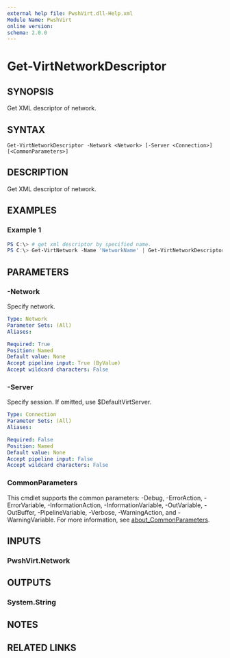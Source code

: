 ```yaml
---
external help file: PwshVirt.dll-Help.xml
Module Name: PwshVirt
online version:
schema: 2.0.0
---
```


# Get-VirtNetworkDescriptor

## SYNOPSIS
Get XML descriptor of network.

## SYNTAX

```
Get-VirtNetworkDescriptor -Network <Network> [-Server <Connection>] [<CommonParameters>]
```

## DESCRIPTION
Get XML descriptor of network.

## EXAMPLES

### Example 1
```powershell
PS C:\> # get xml descriptor by specified name.
PS C:\> Get-VirtNetwork -Name 'NetworkName' | Get-VirtNetworkDescriptor
```

## PARAMETERS

### -Network
Specify network.

```yaml
Type: Network
Parameter Sets: (All)
Aliases:

Required: True
Position: Named
Default value: None
Accept pipeline input: True (ByValue)
Accept wildcard characters: False
```

### -Server
Specify session.
If omitted, use $DefaultVirtServer.

```yaml
Type: Connection
Parameter Sets: (All)
Aliases:

Required: False
Position: Named
Default value: None
Accept pipeline input: False
Accept wildcard characters: False
```

### CommonParameters
This cmdlet supports the common parameters: -Debug, -ErrorAction, -ErrorVariable, -InformationAction, -InformationVariable, -OutVariable, -OutBuffer, -PipelineVariable, -Verbose, -WarningAction, and -WarningVariable. For more information, see [about_CommonParameters](http://go.microsoft.com/fwlink/?LinkID=113216).

## INPUTS

### PwshVirt.Network

## OUTPUTS

### System.String

## NOTES

## RELATED LINKS
